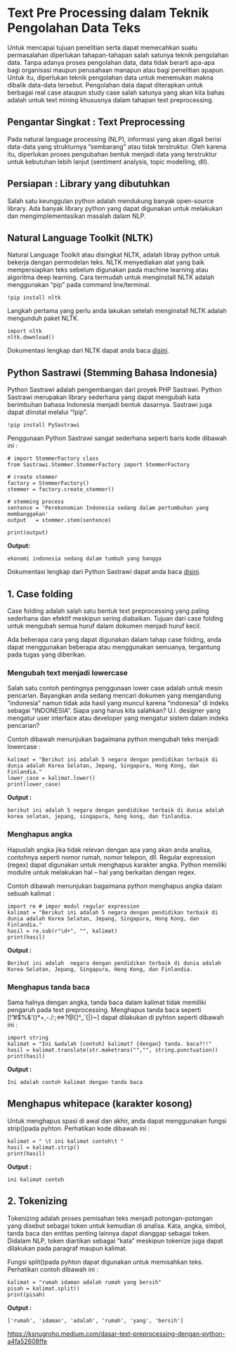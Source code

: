# **Text Pre Processing dalam Teknik Pengolahan Data Teks**

Untuk mencapai tujuan penelitian serta dapat memecahkan suatu permasalahan diperlukan tahapan-tahapan salah satunya teknik pengolahan data. Tanpa adanya proses pengolahan data, data tidak berarti apa-apa bagi organisasi maupun perusahaan manapun atau bagi penelitian apapun. Untuk itu, diperlukan teknik pengolahan data untuk menemukan makna dibalik data-data tersebut. Pengolahan data dapat diterapkan untuk berbagai real case ataupun study case salah satunya yang akan kita bahas adalah untuk text mining khususnya dalam tahapan text preprocessing.

## Pengantar Singkat : Text Preprocessing

Pada natural language processing (NLP), informasi yang akan digali berisi data-data yang strukturnya “sembarang” atau tidak terstruktur. Oleh karena itu, diperlukan proses pengubahan bentuk menjadi data yang terstruktur untuk kebutuhan lebih lanjut (sentiment analysis, topic modelling, dll).


## Persiapan : Library yang dibutuhkan
Salah satu keunggulan python adalah mendukung banyak open-source library. Ada banyak library python yang dapat digunakan untuk melakukan dan mengimplementasikan masalah dalam NLP.

## Natural Language Toolkit (NLTK)
Natural Language Toolkit atau disingkat NLTK, adalah libray python untuk bekerja dengan permodelan teks. NLTK menyediakan alat yang baik mempersiapkan teks sebelum digunakan pada machine learning atau algoritma deep learning. Cara termudah untuk menginstall NLTK adalah menggunakan “pip” pada command line/terminal.

```
!pip install nltk
```

Langkah pertama yang perlu anda lakukan setelah menginstall NLTK adalah mengunduh paket NLTK.

```
import nltk
nltk.download()
```

Dokumentasi lengkap dari NLTK dapat anda baca [disini](https://www.nltk.org).

## Python Sastrawi (Stemming Bahasa Indonesia)
Python Sastrawi adalah pengembangan dari proyek PHP Sastrawi. Python Sastrawi merupakan library sederhana yang dapat mengubah kata berimbuhan bahasa Indonesia menjadi bentuk dasarnya. Sastrawi juga dapat diinstal melalui “!pip”.

```
!pip install PySastrawi
```

Penggunaan Python Sastrawi sangat sederhana seperti baris kode dibawah ini :

```
# import StemmerFactory class
from Sastrawi.Stemmer.StemmerFactory import StemmerFactory

# create stemmer
factory = StemmerFactory()
stemmer = factory.create_stemmer()

# stemming process
sentence = 'Perekonomian Indonesia sedang dalam pertumbuhan yang membanggakan'
output   = stemmer.stem(sentence)

print(output)
```
**Output:**
```
ekonomi indonesia sedang dalam tumbuh yang bangga
```

Dokumentasi lengkap dari Python Sastrawi dapat anda baca [disini](https://github.com/har07/PySastrawi).

## 1. Case folding
Case folding adalah salah satu bentuk text preprocessing yang paling sederhana dan efektif meskipun sering diabaikan. Tujuan dari case folding untuk mengubah semua huruf dalam dokumen menjadi huruf kecil.

Ada beberapa cara yang dapat digunakan dalam tahap case folding, anda dapat menggunakan beberapa atau menggunakan semuanya, tergantung pada tugas yang diberikan.

### Mengubah text menjadi lowercase
Salah satu contoh pentingnya penggunaan lower case adalah untuk mesin pencarian. Bayangkan anda sedang mencari dokumen yang mengandung “indonesia” namun tidak ada hasil yang muncul karena “indonesia” di indeks sebagai “INDONESIA”. Siapa yang harus kita salahkan? U.I. designer yang mengatur user interface atau developer yang mengatur sistem dalam indeks pencarian?

Contoh dibawah menunjukan bagaimana python mengubah teks menjadi lowercase :

```
kalimat = "Berikut ini adalah 5 negara dengan pendidikan terbaik di dunia adalah Korea Selatan, Jepang, Singapura, Hong Kong, dan Finlandia."
lower_case = kalimat.lower()
print(lower_case)
```

**Output :**

```
berikut ini adalah 5 negara dengan pendidikan terbaik di dunia adalah korea selatan, jepang, singapura, hong kong, dan finlandia.
```

### Menghapus angka
Hapuslah angka jika tidak relevan dengan apa yang akan anda analisa, contohnya seperti nomor rumah, nomor telepon, dll. Regular expression (regex) dapat digunakan untuk menghapus karakter angka. Python memiliki modulre untuk melakukan hal – hal yang berkaitan dengan regex.

Contoh dibawah menunjukan bagaimana python menghapus angka dalam sebuah kalimat :

```
import re # impor modul regular expression
kalimat = "Berikut ini adalah 5 negara dengan pendidikan terbaik di dunia adalah Korea Selatan, Jepang, Singapura, Hong Kong, dan Finlandia."
hasil = re.sub(r"\d+", "", kalimat)
print(hasil)
```

**Output :**

```
Berikut ini adalah  negara dengan pendidikan terbaik di dunia adalah Korea Selatan, Jepang, Singapura, Hong Kong, dan Finlandia.
```

### Menghapus tanda baca
Sama halnya dengan angka, tanda baca dalam kalimat tidak memiliki pengaruh pada text preprocessing. Menghapus tanda baca seperti [!”#$%&’()*+,-./:;<=>?@[\]^_`{|}~] dapat dilakukan di pyhton seperti dibawah ini :

```
import string
kalimat = "Ini &adalah [contoh] kalimat? {dengan} tanda. baca?!!"
hasil = kalimat.translate(str.maketrans("","", string.punctuation))
print(hasil)
```

**Output :**


```
Ini adalah contoh kalimat dengan tanda baca
```

## Menghapus whitepace (karakter kosong)
Untuk menghapus spasi di awal dan akhir, anda dapat menggunakan fungsi strip()pada pyhton. Perhatikan kode dibawah ini :

```
kalimat = " \t ini kalimat contoh\t "
hasil = kalimat.strip()
print(hasil)
```

**Output :**


```
ini kalimat contoh
```

## 2. Tokenizing
Tokenizing adalah proses pemisahan teks menjadi potongan-potongan yang disebut sebagai token untuk kemudian di analisa. Kata, angka, simbol, tanda baca dan entitas penting lainnya dapat dianggap sebagai token. Didalam NLP, token diartikan sebagai “kata” meskipun tokenize juga dapat dilakukan pada paragraf maupun kalimat.

Fungsi split()pada pyhton dapat digunakan untuk memisahkan teks. Perhatikan contoh dibawah ini :

```
kalimat = "rumah idaman adalah rumah yang bersih"
pisah = kalimat.split()
print(pisah)
```
**Output :**

```
['rumah', 'idaman', 'adalah', 'rumah', 'yang', 'bersih']
```

https://ksnugroho.medium.com/dasar-text-preprocessing-dengan-python-a4fa52608ffe
